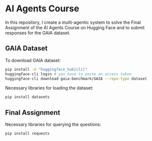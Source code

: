 # AI Agents Course
In this repository, I create a multi-agentic system to solve the Final Assignment of the AI Agents Course on Hugging Face and to submit responses for the GAIA dataset.

## GAIA Dataset
To download GAIA dataset:
```bash
pip install -U "huggingface_hub[cli]"
huggingface-cli login # you have to paste an access token
huggingface-cli download gaia-benchmark/GAIA --repo-type dataset 
```

Necessary libraries for loading the dataset:
```bash
pip install datasets 
```

## Final Assignment
Necessary libraries for querying the questions:
```bash
pip install requests
```
